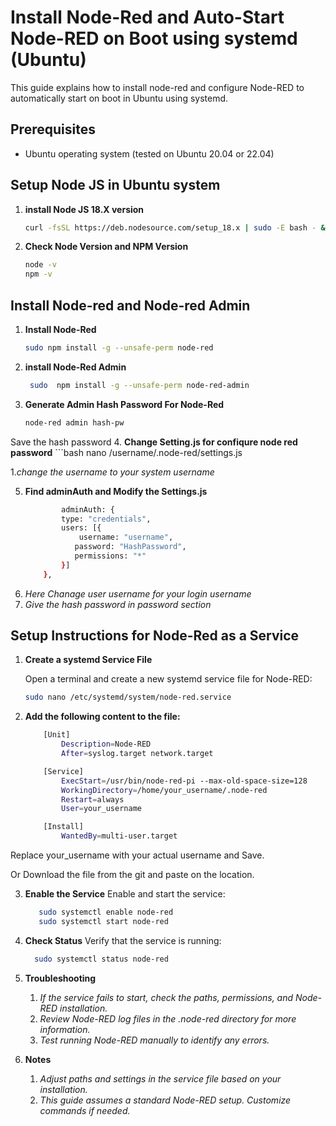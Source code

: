 # Install Node-Red and Auto-Start Node-RED on Boot using systemd (Ubuntu)

This guide explains how to install node-red and configure Node-RED to automatically start on boot in Ubuntu using systemd.

## Prerequisites

- Ubuntu operating system (tested on Ubuntu 20.04 or 22.04)

## Setup Node JS in Ubuntu system

1. **install Node JS 18.X version**
    ```bash
    curl -fsSL https://deb.nodesource.com/setup_18.x | sudo -E bash - &&sudo apt-get install -y nodejs
2. **Check Node Version and NPM Version**
    ```bash
    node -v
    npm -v
## Install Node-red and Node-red Admin
1. **Install Node-Red**
    ```bash
    sudo npm install -g --unsafe-perm node-red
2. **install Node-Red Admin**
    ```bash
     sudo  npm install -g --unsafe-perm node-red-admin
3. **Generate Admin Hash Password For Node-Red**
    ```bash
    node-red admin hash-pw
Save the hash password
4. **Change Setting.js for confiqure node red password**
    ```bash
    nano /username/.node-red/settings.js

1.*change the username to your system username*

5. **Find adminAuth and Modify the Settings.js**
    ```bash
            adminAuth: {
            type: "credentials",
            users: [{
                username: "username",
               password: "HashPassword",
               permissions: "*"
            }]
        },
1. *Here Chanage user username for your login username*
2. *Give the hash password in password section*
## Setup Instructions for Node-Red as a Service

1. **Create a systemd Service File**

   Open a terminal and create a new systemd service file for Node-RED:

   ```bash
   sudo nano /etc/systemd/system/node-red.service

2. **Add the following content to the file:**

    ```bash
        [Unit]
            Description=Node-RED
            After=syslog.target network.target

        [Service]
            ExecStart=/usr/bin/node-red-pi --max-old-space-size=128
            WorkingDirectory=/home/your_username/.node-red
            Restart=always
            User=your_username

        [Install]
            WantedBy=multi-user.target

Replace your_username with your actual username and Save.

Or Download the file from the git and paste on the location.  


3. **Enable the Service**
    Enable and start the service:
    
     ```bash
        sudo systemctl enable node-red
        sudo systemctl start node-red

3. **Check Status**
    Verify that the service is running:
    
     ```bash
       sudo systemctl status node-red

4. **Troubleshooting**
    1. *If the service fails to start, check the paths, permissions, and Node-RED installation.*
    2. *Review Node-RED log files in the .node-red directory for more information.*
    3. *Test running Node-RED manually to identify any errors.*
5. **Notes**
    1. *Adjust paths and settings in the service file based on your installation.*
    2. *This guide assumes a standard Node-RED setup. Customize commands if needed.*
